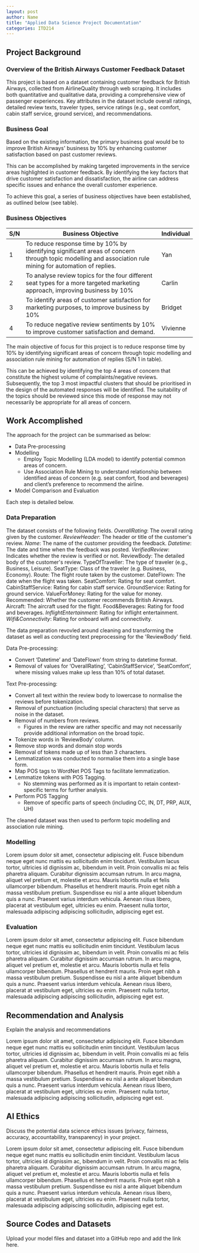 ```yaml
---
layout: post
author: Name
title: "Applied Data Science Project Documentation"
categories: ITD214
---
```

## Project Background

### Overview of the British Airways Customer Feedback Dataset

This project is based on a dataset containing customer feedback for British Airways, collected from AirlineQuality through web scraping. It includes both quantitative and qualitative data, providing a comprehensive view of passenger experiences. Key attributes in the dataset include overall ratings, detailed review texts, traveler types, service ratings (e.g., seat comfort, cabin staff service, ground service), and recommendations.

### Business Goal

Based on the existing information, the primary business goal would be to improve British Airways' business by 10% by enhancing customer satisfaction based on past customer reviews. 

This can be accomplished by making targeted improvements in the service areas highlighted in customer feedback. By identifying the key factors that drive customer satisfaction and dissatisfaction, the airline can address specific issues and enhance the overall customer experience.

To achieve this goal, a series of business objectives have been established, as outlined below (see table). 

### Business Objectives

| S/N                    | Business Objective                | Individual  |
|------------------------|-----------------------------------|--------|
| 1             | To reduce response time by 10% by identifying significant areas of concern through topic modelling and association rule mining for automation of replies. | Yan   |
| 2                 | To analyse review topics for the four different seat types for a more targeted marketing approach, improving business by 10%           | Carlin   |
| 3                | To identify areas of customer satisfaction for marketing purposes, to improve business by 10% | Bridget   |
| 4               | To reduce negative review sentiments by 10% to improve customer satisfaction and demand.  | Vivienne   |

The main objective of focus for this project is to reduce response time by 10% by identifying significant areas of concern through topic modelling and association rule mining for automation of replies (S/N 1 in table).

This can be achieved by identifying the top 4 areas of concern that constitute the highest volume of complaints/negative reviews. Subsequently, the top 3 most impactful clusters that should be prioritised in the design of the automated responses will be identified. The suitability of the topics should be reviewed since this mode of response may not necessarily be appropriate for all areas of concern. 

## Work Accomplished
The approach for the project can be summarised as below:
- Data Pre-processing
- Modelling 
  - Employ Topic Modelling (LDA model) to identify potential common areas of concern.
  - Use Association Rule Mining to understand relationship between identified areas of concern (e.g. seat comfort, food and beverages) and client’s preference to recommend the airline.
- Model Comparison and Evaluation 

Each step is detailed below.  

### Data Preparation

The dataset consists of the following fields. 
*OverallRating*: The overall rating given by the customer.
*ReviewHeader*: The header or title of the customer's review.
*Name*: The name of the customer providing the feedback.
*Datetime*: The date and time when the feedback was posted.
*VerifiedReview*: Indicates whether the review is verified or not.
ReviewBody: The detailed body of the customer's review.
TypeOfTraveller: The type of traveler (e.g., Business, Leisure).
SeatType: Class of the traveler (e.g. Business, Economy).
Route: The flight route taken by the customer.
DateFlown: The date when the flight was taken.
SeatComfort: Rating for seat comfort.
CabinStaffService: Rating for cabin staff service.
GroundService: Rating for ground service.
ValueForMoney: Rating for the value for money.
Recommended: Whether the customer recommends British Airways.
Aircraft: The aircraft used for the flight.
Food&Beverages: Rating for food and beverages.
*InflightEntertainment*: Rating for inflight entertainment.
*Wifi&Connectivity*: Rating for onboard wifi and connectivity.

The data preparation revovled around cleaning and transforming the dataset as well as conducting text preprocessing for the 'ReviewBody' field. 

Data Pre-processing: 
- Convert ‘Datetime’ and ‘DateFlown’ from string to datetime format.
- Removal of values for ‘OverallRating’, ‘CabinStaffService’, ‘SeatComfort’, where missing values make up less than 10% of total dataset.

Text Pre-processing:
- Convert all text within the review body to lowercase to normalise the reviews before tokenization.
- Removal of punctuation (including special characters) that serve as noise in the dataset.
- Removal of numbers from reviews.
  - Figures in the review are rather specific and may not necessarily provide additional information on the broad topic.
- Tokenize words in ‘ReviewBody’ column.
- Remove stop words and domain stop words
- Removal of tokens made up of less than 3 characters.
- Lemmatization was conducted to normalise them into a single base form.
- Map POS tags to WordNet POS Tags to facilitate lemmatization.
- Lemmatize tokens with POS Tagging.
  - No stemming was performed as it is important to retain context-specific terms for further analysis.
- Perform POS Tagging
  - Remove of specific parts of speech (including CC, IN, DT, PRP, AUX, UH)

The cleaned dataset was then used to perform topic modelling and association rule mining.  

### Modelling
Lorem ipsum dolor sit amet, consectetur adipiscing elit. Fusce bibendum neque eget nunc mattis eu sollicitudin enim tincidunt. Vestibulum lacus tortor, ultricies id dignissim ac, bibendum in velit. Proin convallis mi ac felis pharetra aliquam. Curabitur dignissim accumsan rutrum. In arcu magna, aliquet vel pretium et, molestie et arcu. Mauris lobortis nulla et felis ullamcorper bibendum. Phasellus et hendrerit mauris. Proin eget nibh a massa vestibulum pretium. Suspendisse eu nisl a ante aliquet bibendum quis a nunc. Praesent varius interdum vehicula. Aenean risus libero, placerat at vestibulum eget, ultricies eu enim. Praesent nulla tortor, malesuada adipiscing adipiscing sollicitudin, adipiscing eget est.

### Evaluation
Lorem ipsum dolor sit amet, consectetur adipiscing elit. Fusce bibendum neque eget nunc mattis eu sollicitudin enim tincidunt. Vestibulum lacus tortor, ultricies id dignissim ac, bibendum in velit. Proin convallis mi ac felis pharetra aliquam. Curabitur dignissim accumsan rutrum. In arcu magna, aliquet vel pretium et, molestie et arcu. Mauris lobortis nulla et felis ullamcorper bibendum. Phasellus et hendrerit mauris. Proin eget nibh a massa vestibulum pretium. Suspendisse eu nisl a ante aliquet bibendum quis a nunc. Praesent varius interdum vehicula. Aenean risus libero, placerat at vestibulum eget, ultricies eu enim. Praesent nulla tortor, malesuada adipiscing adipiscing sollicitudin, adipiscing eget est.

## Recommendation and Analysis
Explain the analysis and recommendations

Lorem ipsum dolor sit amet, consectetur adipiscing elit. Fusce bibendum neque eget nunc mattis eu sollicitudin enim tincidunt. Vestibulum lacus tortor, ultricies id dignissim ac, bibendum in velit. Proin convallis mi ac felis pharetra aliquam. Curabitur dignissim accumsan rutrum. In arcu magna, aliquet vel pretium et, molestie et arcu. Mauris lobortis nulla et felis ullamcorper bibendum. Phasellus et hendrerit mauris. Proin eget nibh a massa vestibulum pretium. Suspendisse eu nisl a ante aliquet bibendum quis a nunc. Praesent varius interdum vehicula. Aenean risus libero, placerat at vestibulum eget, ultricies eu enim. Praesent nulla tortor, malesuada adipiscing adipiscing sollicitudin, adipiscing eget est.

## AI Ethics
Discuss the potential data science ethics issues (privacy, fairness, accuracy, accountability, transparency) in your project. 

Lorem ipsum dolor sit amet, consectetur adipiscing elit. Fusce bibendum neque eget nunc mattis eu sollicitudin enim tincidunt. Vestibulum lacus tortor, ultricies id dignissim ac, bibendum in velit. Proin convallis mi ac felis pharetra aliquam. Curabitur dignissim accumsan rutrum. In arcu magna, aliquet vel pretium et, molestie et arcu. Mauris lobortis nulla et felis ullamcorper bibendum. Phasellus et hendrerit mauris. Proin eget nibh a massa vestibulum pretium. Suspendisse eu nisl a ante aliquet bibendum quis a nunc. Praesent varius interdum vehicula. Aenean risus libero, placerat at vestibulum eget, ultricies eu enim. Praesent nulla tortor, malesuada adipiscing adipiscing sollicitudin, adipiscing eget est.

## Source Codes and Datasets
Upload your model files and dataset into a GitHub repo and add the link here. 
